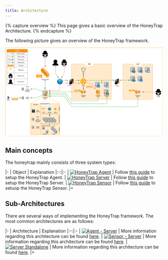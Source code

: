 ```yaml
---
title: Architecture
---
```


{% capture overview %}
This page gives a basic overview of the HoneyTrap Architecture.
{% endcapture %}

The following picture gives an overview of the HoneyTrap framework.

<img src="/images/architecture/overview.png">


## Main concepts

The honeytrap mainly consists of three system types:

|-
| Object | Explanation
|:-:|:-
| [![HoneyTrap Agent](/images/architecture/agent.png)](/docs/concepts/framework/honeytrap-agent/) | Follow [this guide](/docs/setup/agent/landing/) to setup the HoneyTrap Agent.
| [![HoneyTrap Server](/images/architecture/server.png)](/docs/concepts/framework/honeytrap-server/) | Follow [this guide](/docs/setup/server/install-server/) to setup the HoneyTrap Server.
| [![HoneyTrap Sensor](/images/architecture/sensor.png)](/docs/concepts/framework/honeytrap-sensor/) | Follow [this guide](/docs/setup/sensor/install-sensor/) to setuop the HoneyTrap Sensor.
|=

## Sub-Architectures

There are several ways of implementing the HoneyTrap framework. The most common architectures are as follows:

|-
| Architecture | Explanation
|:-:|:-
| [![Agent - Server](/images/architecture/agent_server.png)](/docs/concepts/framework/architecture/agent-server/) | More information regarding this architecture can be found [here](/docs/concepts/framework/architecture/agent-server/).
| [![Sensor - Server](/images/architecture/sensor_server.png)](/docs/concepts/framework/architecture/sensor-server/) | More information regarding this architecture can be found [here](/docs/concepts/framework/architecture/sensor-server/).
| [![Server Standalone](/images/architecture/server.png)](/docs/concepts/framework/architecture/server-standalone/) |  More information regarding this architecture can be found [here](/docs/concepts/framework/architecture/server-standalone/).
|=
